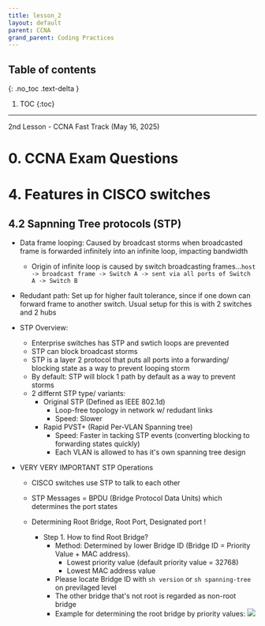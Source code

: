 ```yaml
---
title: lesson_2
layout: default
parent: CCNA
grand_parent: Coding Practices
---
```

## Table of contents
{: .no_toc .text-delta }

1. TOC
{:toc}

---
2nd Lesson - CCNA Fast Track (May 16, 2025)

# 0. CCNA Exam Questions

# 4. Features in CISCO switches

## 4.2 Sapnning Tree protocols (STP)

- Data frame looping: Caused by broadcast storms when broadcasted frame is forwarded infinitely into an infinite loop, impacting bandwidth
    - Origin of infinite loop is caused by switch broadcasting frames...`host -> broadcast frame -> Switch A -> sent via all ports of Switch A -> Switch B`
- Redudant path: Set up for higher fault tolerance, since if one down can forward frame to another switch. Usual setup for this is with 2 switches and 2 hubs

- STP Overview:
    - Enterprise switches has STP and swtich loops are prevented
    - STP can block broadcast storms
    - STP is a layer 2 protocol that puts all ports into a forwarding/ blocking state as a way to prevent looping storm
    - By default: STP will block 1 path by default as a way to prevent storms
    - 2 differnt STP type/ variants:
        - Original STP (Defined as IEEE 802.1d)
            - Loop-free topology in network w/ redudant links
            - Speed: Slower
        - Rapid PVST+ (Rapid Per-VLAN Spanning tree) 
            - Speed: Faster in tacking STP events (converting blocking to forwarding states quickly)
            - Each VLAN is allowed to has it's own spanning tree design

- VERY VERY IMPORTANT STP Operations
    - CISCO switches use STP to talk to each other
    - STP Messages = BPDU (Bridge Protocol Data Units) which determines the port states

    - Determining Root Bridge, Root Port, Designated port !
        - Step 1. How to find Root Bridge? 
            - Method: Determined by lower Bridge ID (Bridge ID = Priority Value + MAC address). 
                - Lowest priority value (default priority value = 32768)
                - Lowest MAC address value
            - Please locate Bridge ID with `sh version` or `sh spanning-tree` on previlaged level
            - The other bridge that's not root is regarded as non-root bridge
            - Example for determining the root bridge by priority values:
![](../../../../../assets/images/ccna/lesson2/lesson_2_stp_1.jpg)




